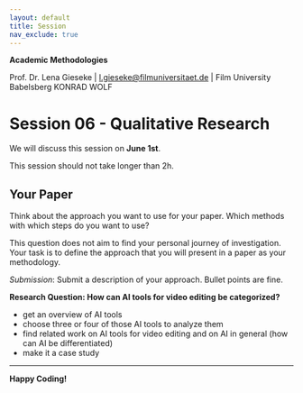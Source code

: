 ```yaml
---
layout: default
title: Session
nav_exclude: true
---
```


**Academic Methodologies**
  
Prof. Dr. Lena Gieseke \| l.gieseke@filmuniversitaet.de \| Film University Babelsberg KONRAD WOLF


# Session 06 - Qualitative Research

We will discuss this session on **June 1st**.  

This session should not take longer than 2h.


## Your Paper

Think about the approach you want to use for your paper. Which methods with which steps do you want to use?  
  
This question does not aim to find your personal journey of investigation. Your task is to define the approach that you will present in a paper as your methodology.  
  

*Submission*: Submit a description of your approach. Bullet points are fine.

**Research Question: How can AI tools for video editing be categorized?**

- get an overview of AI tools
- choose three or four of those AI tools to analyze them
- find related work on AI tools for video editing and on AI in general (how can AI be differentiated)
- make it a case study


---

**Happy Coding!**

